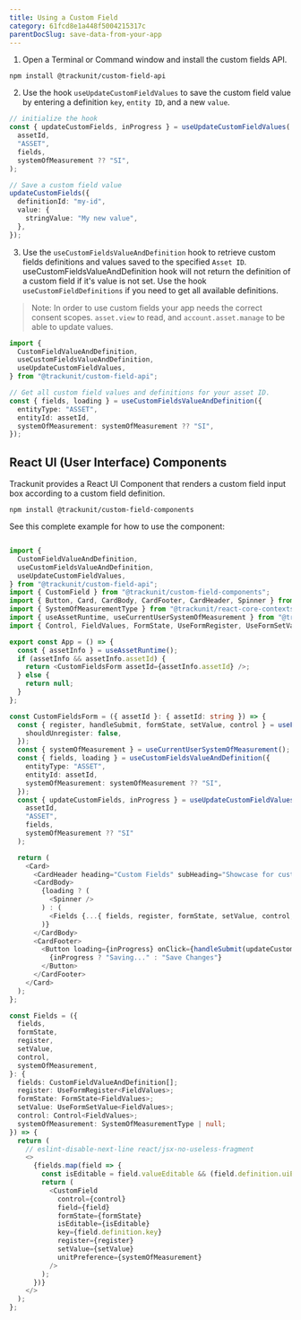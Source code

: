 ```yaml
---
title: Using a Custom Field
category: 61fcd8e1a448f5004215317c
parentDocSlug: save-data-from-your-app
---
```




1. Open a Terminal or Command window and install the custom fields API.

```
npm install @trackunit/custom-field-api
```

2. Use the hook `useUpdateCustomFieldValues` to save the custom field value by entering a definition `key`, `entity ID`, and a new `value`.

```ts
// initialize the hook
const { updateCustomFields, inProgress } = useUpdateCustomFieldValues(
  assetId,
  "ASSET",
  fields,
  systemOfMeasurement ?? "SI",
);

// Save a custom field value
updateCustomFields({
  definitionId: "my-id",
  value: {
    stringValue: "My new value",
  },
});
```

3. Use the `useCustomFieldsValueAndDefinition` hook to retrieve custom fields definitions and values saved to the specified `Asset ID`. useCustomFieldsValueAndDefinition hook will not return the definition of a custom field if it's value is not set. Use the hook `useCustomFieldDefinitions` if you need to get all available definitions.

> Note: In order to use custom fields your app needs the correct consent scopes.
> `asset.view` to read, and `account.asset.manage` to be able to update values.

```ts
import {
  CustomFieldValueAndDefinition,
  useCustomFieldsValueAndDefinition,
  useUpdateCustomFieldValues,
} from "@trackunit/custom-field-api";

// Get all custom field values and definitions for your asset ID.
const { fields, loading } = useCustomFieldsValueAndDefinition({
  entityType: "ASSET",
  entityId: assetId,
  systemOfMeasurement: systemOfMeasurement ?? "SI",
});
```

## React UI (User Interface) Components

Trackunit provides a React UI Component that renders a custom field input box according to a custom field definition.

```
npm install @trackunit/custom-field-components
```

See this complete example for how to use the component:

```ts

import {
  CustomFieldValueAndDefinition,
  useCustomFieldsValueAndDefinition,
  useUpdateCustomFieldValues,
} from "@trackunit/custom-field-api";
import { CustomField } from "@trackunit/custom-field-components";
import { Button, Card, CardBody, CardFooter, CardHeader, Spinner } from "@trackunit/react-components";
import { SystemOfMeasurementType } from "@trackunit/react-core-contexts-api";
import { useAssetRuntime, useCurrentUserSystemOfMeasurement } from "@trackunit/react-core-hooks";
import { Control, FieldValues, FormState, UseFormRegister, UseFormSetValue, useForm } from "react-hook-form";

export const App = () => {
  const { assetInfo } = useAssetRuntime();
  if (assetInfo && assetInfo.assetId) {
    return <CustomFieldsForm assetId={assetInfo.assetId} />;
  } else {
    return null;
  }
};

const CustomFieldsForm = ({ assetId }: { assetId: string }) => {
  const { register, handleSubmit, formState, setValue, control } = useForm({
    shouldUnregister: false,
  });
  const { systemOfMeasurement } = useCurrentUserSystemOfMeasurement();
  const { fields, loading } = useCustomFieldsValueAndDefinition({
    entityType: "ASSET",
    entityId: assetId,
    systemOfMeasurement: systemOfMeasurement ?? "SI",
  });
  const { updateCustomFields, inProgress } = useUpdateCustomFieldValues(
    assetId,
    "ASSET",
    fields,
    systemOfMeasurement ?? "SI"
  );

  return (
    <Card>
      <CardHeader heading="Custom Fields" subHeading="Showcase for custom fields." />
      <CardBody>
        {loading ? (
          <Spinner />
        ) : (
          <Fields {...{ fields, register, formState, setValue, control, systemOfMeasurement }} />
        )}
      </CardBody>
      <CardFooter>
        <Button loading={inProgress} onClick={handleSubmit(updateCustomFields)}>
          {inProgress ? "Saving..." : "Save Changes"}
        </Button>
      </CardFooter>
    </Card>
  );
};

const Fields = ({
  fields,
  formState,
  register,
  setValue,
  control,
  systemOfMeasurement,
}: {
  fields: CustomFieldValueAndDefinition[];
  register: UseFormRegister<FieldValues>;
  formState: FormState<FieldValues>;
  setValue: UseFormSetValue<FieldValues>;
  control: Control<FieldValues>;
  systemOfMeasurement: SystemOfMeasurementType | null;
}) => {
  return (
    // eslint-disable-next-line react/jsx-no-useless-fragment
    <>
      {fields.map(field => {
        const isEditable = field.valueEditable && (field.definition.uiEditable ?? true);
        return (
          <CustomField
            control={control}
            field={field}
            formState={formState}
            isEditable={isEditable}
            key={field.definition.key}
            register={register}
            setValue={setValue}
            unitPreference={systemOfMeasurement}
          />
        );
      })}
    </>
  );
};

```
